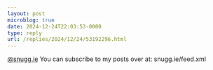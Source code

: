 ```yaml
---
layout: post
microblog: true
date: 2024-12-24T22:03:53-0000
type: reply
url: /replies/2024/12/24/53192296.html
---
```

<p><a href="http://snugg.ie">@snugg.ie</a> You can subscribe to my posts over at: snugg.ie/feed.xml</p>
